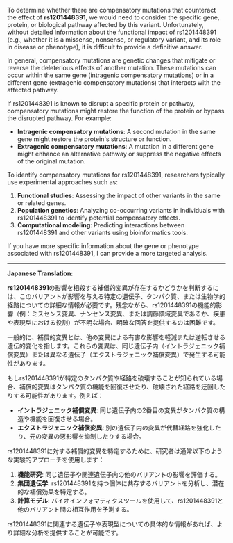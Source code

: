 To determine whether there are compensatory mutations that counteract the effect of **rs1201448391**, we would need to consider the specific gene, protein, or biological pathway affected by this variant. Unfortunately, without detailed information about the functional impact of rs1201448391 (e.g., whether it is a missense, nonsense, or regulatory variant, and its role in disease or phenotype), it is difficult to provide a definitive answer.

In general, compensatory mutations are genetic changes that mitigate or reverse the deleterious effects of another mutation. These mutations can occur within the same gene (intragenic compensatory mutations) or in a different gene (extragenic compensatory mutations) that interacts with the affected pathway.

If rs1201448391 is known to disrupt a specific protein or pathway, compensatory mutations might restore the function of the protein or bypass the disrupted pathway. For example:
- **Intragenic compensatory mutations**: A second mutation in the same gene might restore the protein's structure or function.
- **Extragenic compensatory mutations**: A mutation in a different gene might enhance an alternative pathway or suppress the negative effects of the original mutation.

To identify compensatory mutations for rs1201448391, researchers typically use experimental approaches such as:
1. **Functional studies**: Assessing the impact of other variants in the same or related genes.
2. **Population genetics**: Analyzing co-occurring variants in individuals with rs1201448391 to identify potential compensatory effects.
3. **Computational modeling**: Predicting interactions between rs1201448391 and other variants using bioinformatics tools.

If you have more specific information about the gene or phenotype associated with rs1201448391, I can provide a more targeted analysis.

---

**Japanese Translation:**

**rs1201448391**の影響を相殺する補償的変異が存在するかどうかを判断するには、このバリアントが影響を与える特定の遺伝子、タンパク質、または生物学的経路についての詳細な情報が必要です。残念ながら、rs1201448391の機能的影響（例：ミスセンス変異、ナンセンス変異、または調節領域変異であるか、疾患や表現型における役割）が不明な場合、明確な回答を提供するのは困難です。

一般的に、補償的変異とは、他の変異による有害な影響を軽減または逆転させる遺伝的変化を指します。これらの変異は、同じ遺伝子内（イントラジェニック補償変異）または異なる遺伝子（エクストラジェニック補償変異）で発生する可能性があります。

もしrs1201448391が特定のタンパク質や経路を破壊することが知られている場合、補償的変異はタンパク質の機能を回復させたり、破壊された経路を迂回したりする可能性があります。例えば：
- **イントラジェニック補償変異**: 同じ遺伝子内の2番目の変異がタンパク質の構造や機能を回復させる場合。
- **エクストラジェニック補償変異**: 別の遺伝子内の変異が代替経路を強化したり、元の変異の悪影響を抑制したりする場合。

rs1201448391に対する補償的変異を特定するために、研究者は通常以下のような実験的アプローチを使用します：
1. **機能研究**: 同じ遺伝子や関連遺伝子内の他のバリアントの影響を評価する。
2. **集団遺伝学**: rs1201448391を持つ個体に共存するバリアントを分析し、潜在的な補償効果を特定する。
3. **計算モデル**: バイオインフォマティクスツールを使用して、rs1201448391と他のバリアント間の相互作用を予測する。

rs1201448391に関連する遺伝子や表現型についての具体的な情報があれば、より詳細な分析を提供することが可能です。